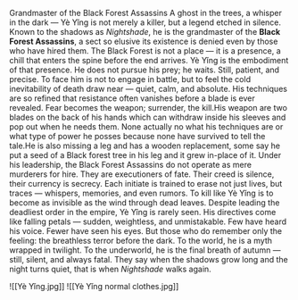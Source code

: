


Grandmaster of the Black Forest Assassins
A ghost in the trees, a whisper in the dark — Yè Yǐng is not merely a killer, but a legend etched in silence. Known to the shadows as _Nightshade_, he is the grandmaster of the **Black Forest Assassins**, a sect so elusive its existence is denied even by those who have hired them. The Black Forest is not a place — it is a presence, a chill that enters the spine before the end arrives.
Yè Yǐng is the embodiment of that presence. He does not pursue his prey; he waits. Still, patient, and precise. To face him is not to engage in battle, but to feel the cold inevitability of death draw near — quiet, calm, and absolute. His techniques are so refined that resistance often vanishes before a blade is ever revealed. Fear becomes the weapon; surrender, the kill.His weapon are two blades on the back of his hands which can withdraw inside his sleeves and pop out when he needs them. None actually no what his techniques are or what type of power he posses because none have survived to tell the tale.He is also missing a leg and has a wooden replacement, some say he put a seed of a Black forest tree in his leg and it grew in-place of it.
Under his leadership, the Black Forest Assassins do not operate as mere murderers for hire. They are executioners of fate. Their creed is silence, their currency is secrecy. Each initiate is trained to erase not just lives, but traces — whispers, memories, and even rumors. To kill like Yè Yǐng is to become as invisible as the wind through dead leaves.
Despite leading the deadliest order in the empire, Yè Yǐng is rarely seen. His directives come like falling petals — sudden, weightless, and unmistakable. Few have heard his voice. Fewer have seen his eyes. But those who do remember only the feeling: the breathless terror before the dark.
To the world, he is a myth wrapped in twilight. To the underworld, he is the final breath of autumn — still, silent, and always fatal.
They say when the shadows grow long and the night turns quiet, that is when _Nightshade_ walks again.

![[Yè Yǐng.jpg]]
![[Yè Yǐng normal clothes.jpg]]